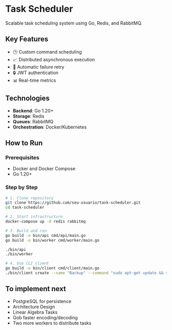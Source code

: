 # Task Scheduler

Scalable task scheduling system using Go, Redis, and RabbitMQ.

## Key Features
- 🕒 Custom command scheduling
- 📈 Distributed asynchronous execution
- 🔁 Automatic failure retry
- 🔒 JWT authentication
- 📊 Real-time metrics

## Technologies
- **Backend**: Go 1.20+
- **Storage**: Redis
- **Queues**: RabbitMQ
- **Orchestration**: Docker/Kubernetes

## How to Run

### Prerequisites
- Docker and Docker Compose
- Go 1.20+

### Step by Step
```bash
# 1. Clone repository
git clone https://github.com/seu-usuario/task-scheduler.git
cd task-scheduler

# 2. Start infrastructure
docker-compose up -d redis rabbitmq

# 3. Build and run
go build -o bin/api cmd/api/main.go
go build -o bin/worker cmd/worker/main.go

./bin/api
./bin/worker

# 4. Use CLI client
go build -o bin/client cmd/client/main.go
./bin/client create --name "Backup" --command "sudo apt-get update && sudo apt-get upgrade -y"
```

## To implement next
- PostgreSQL for persistence
- Architecture Design
- Linear Algebra Tasks 
- Gob faster encoding/decoding
- Two more workers to distribute tasks 
